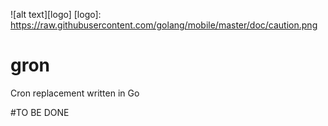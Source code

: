 ![alt text][logo]
[logo]: https://raw.githubusercontent.com/golang/mobile/master/doc/caution.png

# gron
Cron replacement written in Go

#TO BE DONE
